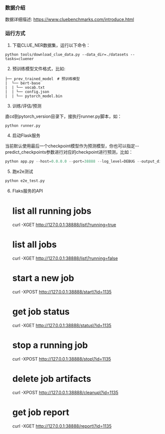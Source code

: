 ### 数据介绍

数据详细描述: https://www.cluebenchmarks.com/introduce.html

### 运行方式
1. 下载CLUE_NER数据集，运行以下命令：
```shell
python tools/download_clue_data.py --data_dir=./datasets --tasks=cluener
```
2. 预训练模型文件格式，比如:
```text
├── prev_trained_model　# 预训练模型
|  └── bert-base
|  | └── vocab.txt
|  | └── config.json
|  | └── pytorch_model.bin
```
3. 训练/评估/预测

直cd到pytorch_version目录下，接执行runner.py脚本，如：
```python
python runner.py
```
4. 启动Flask服务

当前默认使用最后一个checkpoint模型作为预测模型，你也可以指定--predict_checkpoints参数进行对应的checkpoint进行预测，比如：
```python
python app.py --host=0.0.0.0 --port=38888 --log_level=DEBUG --output_dir=$HOME/pandora_outputs --data_dir=$HOME/workspace/resource/datasets/sentence --cache_dir=$HOME/.cache/torch/transformers
```

5. 跑e2e测试
```python
python e2e_test.py
```

6. Flaks服务的API
    # list all running jobs
    curl -XGET http://127.0.0.1:38888/list\?running=true
     # list all jobs
    curl -XGET http://127.0.0.1:38888/list\?running=false
    # start a new job
    curl -XPOST http://127.0.0.1:38888/start\?id=1135
    # get job status
    curl -XGET http://127.0.0.1:38888/status\?id=1135
    # stop a running job
    curl -XPOST http://127.0.0.1:38888/stop\?id=1135
    # delete job artifacts
    curl -XPOST http://127.0.0.1:38888/cleanup\?id=1135

    # get job report
    curl -XGET http://127.0.0.1:38888/report\?id=1135
